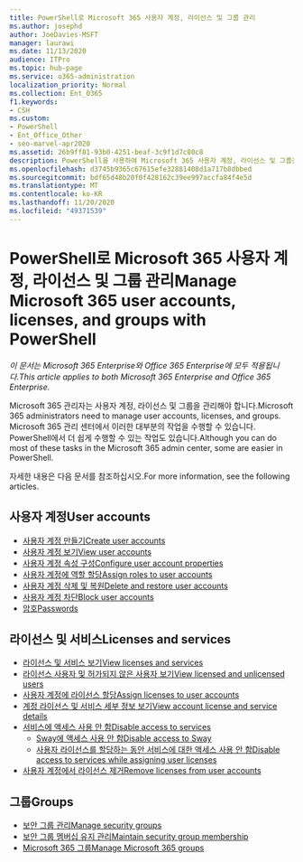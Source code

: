 ```yaml
---
title: PowerShell로 Microsoft 365 사용자 계정, 라이선스 및 그룹 관리
ms.author: josephd
author: JoeDavies-MSFT
manager: laurawi
ms.date: 11/13/2020
audience: ITPro
ms.topic: hub-page
ms.service: o365-administration
localization_priority: Normal
ms.collection: Ent_O365
f1.keywords:
- CSH
ms.custom:
- PowerShell
- Ent_Office_Other
- seo-marvel-apr2020
ms.assetid: 26b9ff81-93b0-4251-beaf-3c9f1d7c80c8
description: PowerShell을 사용하여 Microsoft 365 사용자 계정, 라이선스 및 그룹을 관리하는 방법을 학습합니다.
ms.openlocfilehash: d3745b9365c67615efe32881408d1a717b8dbbed
ms.sourcegitcommit: bdf65d48b20f0f428162c39ee997accfa84f4e5d
ms.translationtype: MT
ms.contentlocale: ko-KR
ms.lasthandoff: 11/20/2020
ms.locfileid: "49371539"
---
```

# <a name="manage-microsoft-365-user-accounts-licenses-and-groups-with-powershell"></a><span data-ttu-id="cadbd-103">PowerShell로 Microsoft 365 사용자 계정, 라이선스 및 그룹 관리</span><span class="sxs-lookup"><span data-stu-id="cadbd-103">Manage Microsoft 365 user accounts, licenses, and groups with PowerShell</span></span>

<span data-ttu-id="cadbd-104">*이 문서는 Microsoft 365 Enterprise와 Office 365 Enterprise에 모두 적용됩니다.*</span><span class="sxs-lookup"><span data-stu-id="cadbd-104">*This article applies to both Microsoft 365 Enterprise and Office 365 Enterprise.*</span></span>

<span data-ttu-id="cadbd-105">Microsoft 365 관리자는 사용자 계정, 라이선스 및 그룹을 관리해야 합니다.</span><span class="sxs-lookup"><span data-stu-id="cadbd-105">Microsoft 365 administrators need to manage user accounts, licenses, and groups.</span></span> <span data-ttu-id="cadbd-106">Microsoft 365 관리 센터에서 이러한 대부분의 작업을 수행할 수 있습니다. PowerShell에서 더 쉽게 수행할 수 있는 작업도 있습니다.</span><span class="sxs-lookup"><span data-stu-id="cadbd-106">Although you can do most of these tasks in the Microsoft 365 admin center, some are easier in PowerShell.</span></span>

<span data-ttu-id="cadbd-107">자세한 내용은 다음 문서를 참조하십시오.</span><span class="sxs-lookup"><span data-stu-id="cadbd-107">For more information, see the following articles.</span></span>

## <a name="user-accounts"></a><span data-ttu-id="cadbd-108">사용자 계정</span><span class="sxs-lookup"><span data-stu-id="cadbd-108">User accounts</span></span>

- [<span data-ttu-id="cadbd-109">사용자 계정 만들기</span><span class="sxs-lookup"><span data-stu-id="cadbd-109">Create user accounts</span></span>](create-user-accounts-with-microsoft-365-powershell.md)
- [<span data-ttu-id="cadbd-110">사용자 계정 보기</span><span class="sxs-lookup"><span data-stu-id="cadbd-110">View user accounts</span></span>](view-user-accounts-with-microsoft-365-powershell.md)
- [<span data-ttu-id="cadbd-111">사용자 계정 속성 구성</span><span class="sxs-lookup"><span data-stu-id="cadbd-111">Configure user account properties</span></span>](configure-user-account-properties-with-microsoft-365-powershell.md)
- [<span data-ttu-id="cadbd-112">사용자 계정에 역할 할당</span><span class="sxs-lookup"><span data-stu-id="cadbd-112">Assign roles to user accounts</span></span>](assign-roles-to-user-accounts-with-microsoft-365-powershell.md)
- [<span data-ttu-id="cadbd-113">사용자 계정 삭제 및 복원</span><span class="sxs-lookup"><span data-stu-id="cadbd-113">Delete and restore user accounts</span></span>](delete-and-restore-user-accounts-with-microsoft-365-powershell.md)
- [<span data-ttu-id="cadbd-114">사용자 계정 차단</span><span class="sxs-lookup"><span data-stu-id="cadbd-114">Block user accounts</span></span>](block-user-accounts-with-microsoft-365-powershell.md)
- [<span data-ttu-id="cadbd-115">암호</span><span class="sxs-lookup"><span data-stu-id="cadbd-115">Passwords</span></span>](manage-passwords-with-microsoft-365-powershell.md)

## <a name="licenses-and-services"></a><span data-ttu-id="cadbd-116">라이선스 및 서비스</span><span class="sxs-lookup"><span data-stu-id="cadbd-116">Licenses and services</span></span>
- [<span data-ttu-id="cadbd-117">라이선스 및 서비스 보기</span><span class="sxs-lookup"><span data-stu-id="cadbd-117">View licenses and services</span></span>](view-licenses-and-services-with-microsoft-365-powershell.md)
- [<span data-ttu-id="cadbd-118">라이선스 사용자 및 허가되지 않은 사용자 보기</span><span class="sxs-lookup"><span data-stu-id="cadbd-118">View licensed and unlicensed users</span></span>](view-licensed-and-unlicensed-users-with-microsoft-365-powershell.md)
- [<span data-ttu-id="cadbd-119">사용자 계정에 라이선스 할당</span><span class="sxs-lookup"><span data-stu-id="cadbd-119">Assign licenses to user accounts</span></span>](assign-licenses-to-user-accounts-with-microsoft-365-powershell.md)
- [<span data-ttu-id="cadbd-120">계정 라이선스 및 서비스 세부 정보 보기</span><span class="sxs-lookup"><span data-stu-id="cadbd-120">View account license and service details</span></span>](view-account-license-and-service-details-with-microsoft-365-powershell.md)
- [<span data-ttu-id="cadbd-121">서비스에 액세스 사용 안 함</span><span class="sxs-lookup"><span data-stu-id="cadbd-121">Disable access to services</span></span>](disable-access-to-services-with-microsoft-365-powershell.md)
  - [<span data-ttu-id="cadbd-122">Sway에 액세스 사용 안 함</span><span class="sxs-lookup"><span data-stu-id="cadbd-122">Disable access to Sway</span></span>](disable-access-to-sway-with-microsoft-365-powershell.md)
  - [<span data-ttu-id="cadbd-123">사용자 라이선스를 할당하는 동안 서비스에 대한 액세스 사용 안 함</span><span class="sxs-lookup"><span data-stu-id="cadbd-123">Disable access to services while assigning user licenses</span></span>](disable-access-to-services-while-assigning-user-licenses.md)
- [<span data-ttu-id="cadbd-124">사용자 계정에서 라이선스 제거</span><span class="sxs-lookup"><span data-stu-id="cadbd-124">Remove licenses from user accounts</span></span>](remove-licenses-from-user-accounts-with-microsoft-365-powershell.md)

## <a name="groups"></a><span data-ttu-id="cadbd-125">그룹</span><span class="sxs-lookup"><span data-stu-id="cadbd-125">Groups</span></span>
- [<span data-ttu-id="cadbd-126">보안 그룹 관리</span><span class="sxs-lookup"><span data-stu-id="cadbd-126">Manage security groups</span></span>](manage-security-groups-with-microsoft-365-powershell.md)
- [<span data-ttu-id="cadbd-127">보안 그룹 멤버십 유지 관리</span><span class="sxs-lookup"><span data-stu-id="cadbd-127">Maintain security group membership</span></span>](maintain-group-membership-with-microsoft-365-powershell.md)
- [<span data-ttu-id="cadbd-128">Microsoft 365 그룹</span><span class="sxs-lookup"><span data-stu-id="cadbd-128">Manage Microsoft 365 groups</span></span>](manage-microsoft-365-groups-with-powershell.md)
